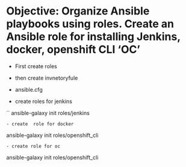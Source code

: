 # Objective: Organize Ansible playbooks using roles. Create an Ansible role for installing Jenkins, docker, openshift CLI ‘OC’
- First create roles
- then create invnetoryfule
- ansible.cfg
  
- create roles for jenkins

``
ansible-galaxy init roles/jenkins
```
- create  role for docker
```
ansible-galaxy init roles/openshift_cli
```
- create role for oc
```
ansible-galaxy init roles/openshift_cli
```
